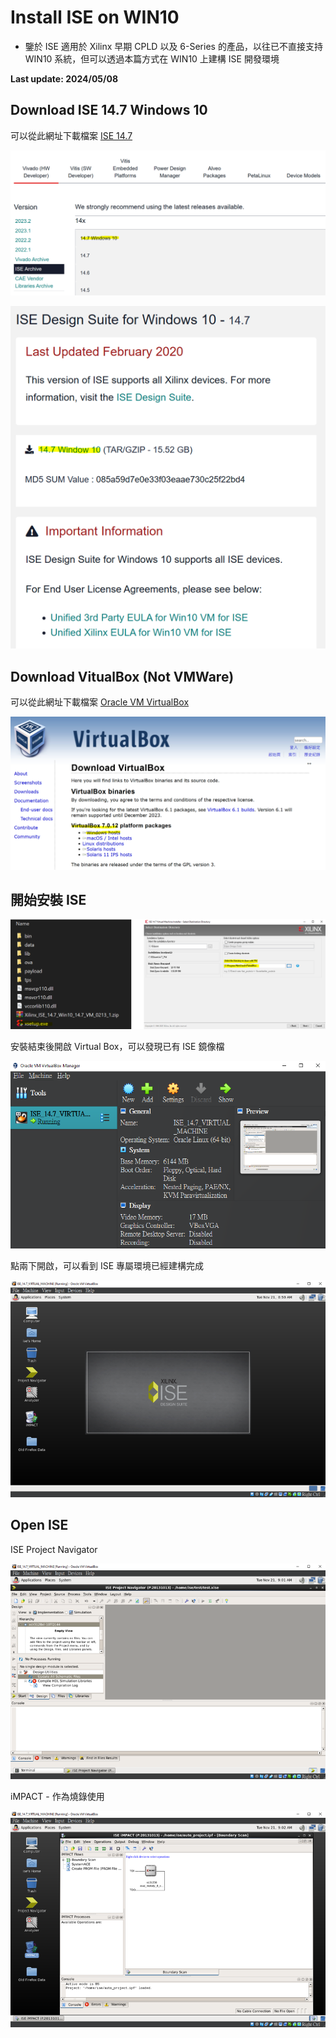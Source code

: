 # Install ISE on WIN10
+ 鑒於 ISE 適用於 Xilinx 早期 CPLD 以及 6-Series 的產品，以往已不直接支持 WIN10 系統，但可以透過本篇方式在 WIN10 上建構 ISE 開發環境

**Last update: 2024/05/08**

## Download ISE 14.7 Windows 10

可以從此網址下載檔案 [ISE 14.7](https://www.xilinx.com/support/download/index.html/content/xilinx/en/downloadNav/vivado-design-tools/archive-ise.html)

​<img src="Images/ISE1.png"/>

​<img src="Images/ISE2.png"/>

## Download VitualBox (Not VMWare) 

可以從此網址下載檔案 [Oracle VM VirtualBox](https://www.virtualbox.org/wiki/Downloads)

<img src="Images/ISE3.png"/>

## 開始安裝 ISE

<img src="Images/ISE4.png"/>

安裝結束後開啟 Virtual Box，可以發現已有 ISE 鏡像檔

<img src="Images/ISE5.png"/>

點兩下開啟，可以看到 ISE 專屬環境已經建構完成

<img src="Images/ISE6.png"/>

## Open ISE

ISE Project Navigator

<img src="Images/ISE7.png"/>

iMPACT - 作為燒錄使用

<img src="Images/ISE8.png"/>
